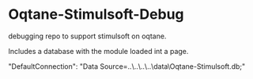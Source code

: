 # Oqtane-Stimulsoft-Debug
debugging repo to support stimulsoft on oqtane.

Includes a database with the module loaded int a page.

"DefaultConnection": "Data Source=..\\..\\..\\..\\data\\Oqtane-Stimulsoft.db;"

